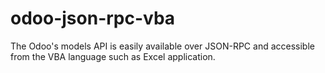 # odoo-json-rpc-vba
The Odoo's models API is easily available over JSON-RPC and accessible from the VBA language such as Excel application.
